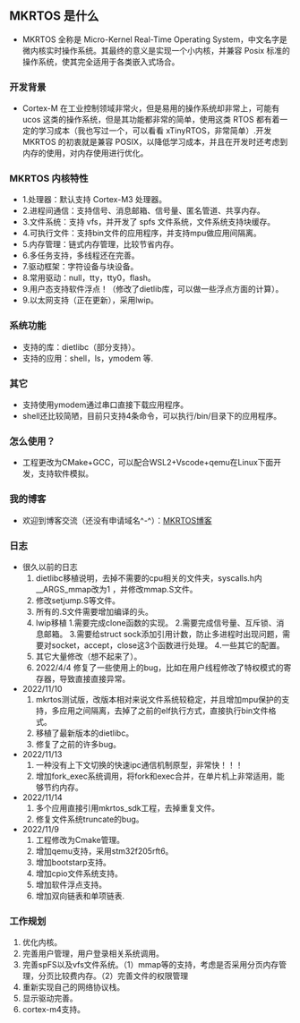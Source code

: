 ## MKRTOS 是什么

- MKRTOS 全称是 Micro-Kernel Real-Time Operating System，中文名字是微内核实时操作系统。其最终的意义是实现一个小内核，并兼容 Posix 标准的操作系统，使其完全适用于各类嵌入式场合。

### 开发背景

- Cortex-M 在工业控制领域非常火，但是易用的操作系统却非常上，可能有 ucos 这类的操作系统，但是其功能都非常的简单，使用这类 RTOS 都有着一定的学习成本（我也写过一个，可以看看 xTinyRTOS，非常简单）.开发 MKRTOS 的初衷就是兼容 POSIX，以降低学习成本，并且在开发时还考虑到内存的使用，对内存使用进行优化。

### MKRTOS 内核特性

- 1.处理器：默认支持 Cortex-M3 处理器。
- 2.进程间通信：支持信号、消息邮箱、信号量、匿名管道、共享内存。
- 3.文件系统：支持 vfs，并开发了 spfs 文件系统，文件系统支持块缓存。
- 4.可执行文件：支持bin文件的应用程序，并支持mpu做应用间隔离。
- 5.内存管理：链式内存管理，比较节省内存。
- 6.多任务支持，多线程还在完善。 
- 7.驱动框架：字符设备与块设备。
- 8.常用驱动：null，tty，tty0，flash。
- 9.用户态支持软件浮点！（修改了dietlib库，可以做一些浮点方面的计算）。
- 9.以太网支持（正在更新），采用lwip。

### 系统功能

- 支持的库：dietlibc（部分支持）。
- 支持的应用：shell，ls，ymodem 等.
### 其它
- 支持使用ymodem通过串口直接下载应用程序。
- shell还比较简陋，目前只支持4条命令，可以执行/bin/目录下的应用程序。

### 怎么使用？

- 工程更改为CMake+GCC，可以配合WSL2+Vscode+qemu在Linux下面开发，支持软件模拟。

### 我的博客

- 欢迎到博客交流（还没有申请域名^-^）：[MKRTOS博客](http://124.222.90.143/)

### 日志
* 很久以前的日志
  1. dietlibc移植说明，去掉不需要的cpu相关的文件夹，syscalls.h内__ARGS_mmap改为1 ，并修改mmap.S文件。
  2. 修改setjump.S等文件。
  3. 所有的.S文件需要增加编译的头。
  4. lwip移植
      1.需要完成clone函数的实现。
      2.需要完成信号量、互斥锁、消息邮箱。
      3.需要给struct sock添加引用计数，防止多进程时出现问题，需要对socket，accept，close这3个函数进行处理。
      4.一些其它的配置。
  5. 其它大量修改（想不起来了）。
  6. 2022/4/4 修复了一些使用上的bug，比如在用户线程修改了特权模式的寄存器，导致直接直接异常。
* 2022/11/10
  1. mkrtos测试版，改版本相对来说文件系统较稳定，并且增加mpu保护的支持，多应用之间隔离，去掉了之前的elf执行方式，直接执行bin文件格式。
  2. 移植了最新版本的dietlibc。
  3. 修复了之前的许多bug。
* 2022/11/13
  1. 一种没有上下文切换的快速ipc通信机制原型，非常快！！！
  2. 增加fork_exec系统调用，将fork和exec合并，在单片机上非常适用，能够节约内存。
* 2022/11/14
  1. 多个应用直接引用mkrtos_sdk工程，去掉重复文件。
  2. 修复文件系统truncate的bug。
* 2022/11/9
  1. 工程修改为Cmake管理。
  2. 增加qemu支持，采用stm32f205rft6。
  3. 增加bootstarp支持。
  4. 增加cpio文件系统支持。
  5. 增加软件浮点支持。
  6. 增加双向链表和单项链表.
### 工作规划
1. 优化内核。
2. 完善用户管理，用户登录相关系统调用。
3. 完善spFS以及vfs文件系统。（1）mmap等的支持，考虑是否采用分页内存管理，分页比较费内存。（2）完善文件的权限管理
4. 重新实现自己的网络协议栈。
5. 显示驱动完善。
7. cortex-m4支持。
